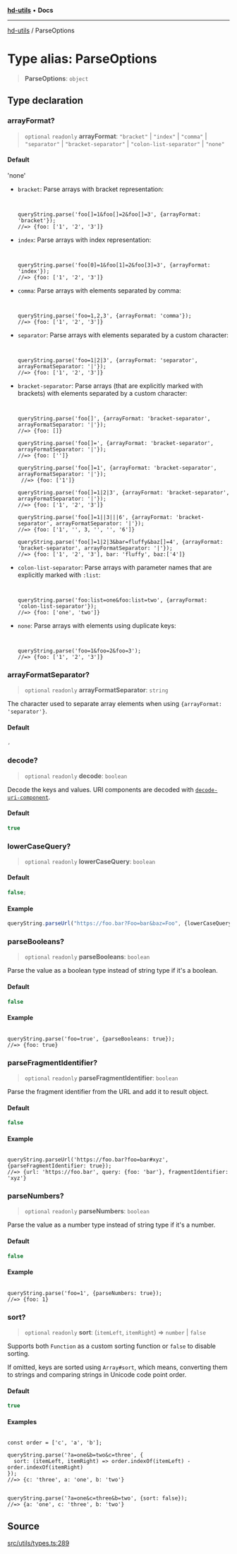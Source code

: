 [**hd-utils**](../README.md) • **Docs**

***

[hd-utils](../globals.md) / ParseOptions

# Type alias: ParseOptions

> **ParseOptions**: `object`

## Type declaration

### arrayFormat?

> `optional` `readonly` **arrayFormat**: `"bracket"` \| `"index"` \| `"comma"` \| `"separator"` \| `"bracket-separator"` \| `"colon-list-separator"` \| `"none"`

#### Default

'none'

- `bracket`: Parse arrays with bracket representation:

  ```
  

  queryString.parse('foo[]=1&foo[]=2&foo[]=3', {arrayFormat: 'bracket'});
  //=> {foo: ['1', '2', '3']}
  ```

- `index`: Parse arrays with index representation:

  ```
  

  queryString.parse('foo[0]=1&foo[1]=2&foo[3]=3', {arrayFormat: 'index'});
  //=> {foo: ['1', '2', '3']}
  ```

- `comma`: Parse arrays with elements separated by comma:

  ```
  

  queryString.parse('foo=1,2,3', {arrayFormat: 'comma'});
  //=> {foo: ['1', '2', '3']}
  ```

- `separator`: Parse arrays with elements separated by a custom character:

  ```
  

  queryString.parse('foo=1|2|3', {arrayFormat: 'separator', arrayFormatSeparator: '|'});
  //=> {foo: ['1', '2', '3']}
  ```

- `bracket-separator`: Parse arrays (that are explicitly marked with brackets) with elements separated by a custom character:

  ```
  

  queryString.parse('foo[]', {arrayFormat: 'bracket-separator', arrayFormatSeparator: '|'});
  //=> {foo: []}

  queryString.parse('foo[]=', {arrayFormat: 'bracket-separator', arrayFormatSeparator: '|'});
  //=> {foo: ['']}

  queryString.parse('foo[]=1', {arrayFormat: 'bracket-separator', arrayFormatSeparator: '|'});
   //=> {foo: ['1']}

  queryString.parse('foo[]=1|2|3', {arrayFormat: 'bracket-separator', arrayFormatSeparator: '|'});
  //=> {foo: ['1', '2', '3']}

  queryString.parse('foo[]=1||3|||6', {arrayFormat: 'bracket-separator', arrayFormatSeparator: '|'});
  //=> {foo: ['1', '', 3, '', '', '6']}

  queryString.parse('foo[]=1|2|3&bar=fluffy&baz[]=4', {arrayFormat: 'bracket-separator', arrayFormatSeparator: '|'});
  //=> {foo: ['1', '2', '3'], bar: 'fluffy', baz:['4']}
  ```

- `colon-list-separator`: Parse arrays with parameter names that are explicitly marked with `:list`:

  ```
  

  queryString.parse('foo:list=one&foo:list=two', {arrayFormat: 'colon-list-separator'});
  //=> {foo: ['one', 'two']}
  ```

- `none`: Parse arrays with elements using duplicate keys:

  ```
  

  queryString.parse('foo=1&foo=2&foo=3');
  //=> {foo: ['1', '2', '3']}
  ```

### arrayFormatSeparator?

> `optional` `readonly` **arrayFormatSeparator**: `string`

The character used to separate array elements when using `{arrayFormat: 'separator'}`.

#### Default

```ts
,
```

### decode?

> `optional` `readonly` **decode**: `boolean`

Decode the keys and values. URI components are decoded with [`decode-uri-component`](https://github.com/SamVerschueren/decode-uri-component).

#### Default

```ts
true
```

### lowerCaseQuery?

> `optional` `readonly` **lowerCaseQuery**: `boolean`

#### Default

```ts
false;
```

#### Example

```ts
queryString.parseUrl("https://foo.bar?Foo=bar&baz=Foo", {lowerCaseQuery:true}) // {query:{foo:"bar", baz:"Foo"}}
```

### parseBooleans?

> `optional` `readonly` **parseBooleans**: `boolean`

Parse the value as a boolean type instead of string type if it's a boolean.

#### Default

```ts
false
```

#### Example

```

queryString.parse('foo=true', {parseBooleans: true});
//=> {foo: true}
```

### parseFragmentIdentifier?

> `optional` `readonly` **parseFragmentIdentifier**: `boolean`

Parse the fragment identifier from the URL and add it to result object.

#### Default

```ts
false
```

#### Example

```

queryString.parseUrl('https://foo.bar?foo=bar#xyz', {parseFragmentIdentifier: true});
//=> {url: 'https://foo.bar', query: {foo: 'bar'}, fragmentIdentifier: 'xyz'}
```

### parseNumbers?

> `optional` `readonly` **parseNumbers**: `boolean`

Parse the value as a number type instead of string type if it's a number.

#### Default

```ts
false
```

#### Example

```

queryString.parse('foo=1', {parseNumbers: true});
//=> {foo: 1}
```

### sort?

> `optional` `readonly` **sort**: (`itemLeft`, `itemRight`) => `number` \| `false`

Supports both `Function` as a custom sorting function or `false` to disable sorting.

If omitted, keys are sorted using `Array#sort`, which means, converting them to strings and comparing strings in Unicode code point order.

#### Default

```ts
true
```

#### Examples

```

const order = ['c', 'a', 'b'];

queryString.parse('?a=one&b=two&c=three', {
  sort: (itemLeft, itemRight) => order.indexOf(itemLeft) - order.indexOf(itemRight)
});
//=> {c: 'three', a: 'one', b: 'two'}
```

```

queryString.parse('?a=one&c=three&b=two', {sort: false});
//=> {a: 'one', c: 'three', b: 'two'}
```

## Source

[src/utils/types.ts:289](https://github.com/AhmadHddad/h-utils/blob/8e9e542f98b1a43a336ce585dc8666b21b0e894d/src/utils/types.ts#L289)
